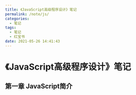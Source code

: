 ```yaml
---
title: 《JavaScript高级程序设计》笔记
permalink: /note/js/
categories: 
  - 笔记
tags: 
  - 笔记
  - 红宝书
date: 2021-05-26 14:41:43
---
```

# 《JavaScript高级程序设计》笔记


## 第一章  JavaScript简介